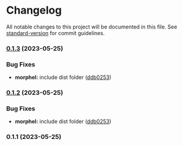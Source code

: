 # Changelog

All notable changes to this project will be documented in this file. See [standard-version](https://github.com/conventional-changelog/standard-version) for commit guidelines.

### [0.1.3](https://github.com/macdonaldr93/morphel/compare/v0.1.1...v0.1.3) (2023-05-25)


### Bug Fixes

* **morphel:** include dist folder ([ddb0253](https://github.com/macdonaldr93/morphel/commit/ddb025384b711d7559445a9bffe86ca0d4dc4fc5))

### [0.1.2](https://github.com/macdonaldr93/morphel/compare/v0.1.1...v0.1.2) (2023-05-25)


### Bug Fixes

* **morphel:** include dist folder ([ddb0253](https://github.com/macdonaldr93/morphel/commit/ddb025384b711d7559445a9bffe86ca0d4dc4fc5))

### 0.1.1 (2023-05-25)
